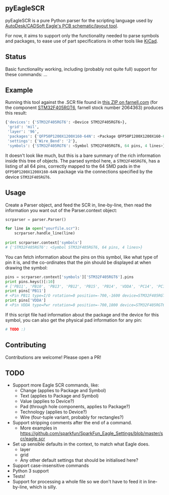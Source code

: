 pyEagleSCR
--
pyEagleSCR is a pure Python parser for the scripting language used by [AutoDesk/CADSoft Eagle's PCB schematic/layout tool](https://www.autodesk.com/products/eagle).

For now, it aims to support only the functionality needed to parse symbols and packages, to ease use of part specifications in other tools like [KiCad](http://kicad-pcb.org/).

Status
--
Basic functionality working, including (probably not quite full) support for these commands:
...


Example
--
Running this tool against the .SCR file found in [this ZIP on farnell.com](http://www.farnell.com/cad/1724597.zip) (for the component [STM32F405RGT6](http://uk.farnell.com/stmicroelectronics/stm32f405rgt6/mcu-32bit-cortex-m4-168mhz-lqfp/dp/2064363?st=stm32F405rgt6), farnell stock number 2064363) produces this result:

```python
{'devices': {'STM32F405RGT6': <Device STM32F405RGT6>},
 'grid': 'mil',
 'layer': '96',
 'packages': {'QFP50P1200X1200X160-64N': <Package QFP50P1200X1200X160-64N lines=278 smd_pads=64>},
 'settings': {'Wire_Bend': '2'},
 'symbols': {'STM32F405RGT6': <Symbol STM32F405RGT6, 64 pins, 4 lines>}}
```

It doesn't look like much, but this is a bare summary of the rich information inside this tree of objects. The parsed symbol here, a ```STM32F405RGT6```, has a listing of all 64 pins, correctly mapped to the 64 SMD pads in the ```QFP50P1200X1200X160-64N``` package via the connections specified by the device ```STM32F405RGT6```.

Usage
--
Create a Parser object, and feed the SCR in, line-by-line, then read the information you want out of the Parser.context object:
```python
scrparser = parser.Parser()

for line in open("yourfile.scr"):
    scrparser.handle_line(line)
    
print scrparser.context['symbols']
# {'STM32F405RGT6': <Symbol STM32F405RGT6, 64 pins, 4 lines>}
```

You can fetch information about the pins on this symbol, like what type of pin it is, and the co-ordinates that the pin should be displayed at when drawing the symbol:
```python
pins = scrparser.context['symbols']['STM32F405RGT6'].pins
print pins.keys()[:10]
# ['PB11', 'PB10', 'PB13', 'PB12', 'PB15', 'PB14', 'VDDA', 'PC14', 'PC15', 'VSS_2']
print pins['PB11']
# <Pin PB11 type=I/O rotation=0 position=-700,-1600 device=STM32F405RGT6.30> 
print pins['VDDA']
# <Pin VDDA type=Pwr rotation=0 position=-700,1800 device=STM32F405RGT6.13>
```

If this script file had information about the package and the device for this symbol, you can also get the physical pad information for any pin:
```python
# TODO :)
```

Contributing
--
Contributions are welcome! Please open a PR!

TODO
--

* Support more Eagle SCR commands, like:
  * Change (applies to Package and Symbol)
  * Text (applies to Package and Symbol)
  * Value (applies to Device?)
  * Pad (through hole components, applies to Package?)
  * Technology (applies to Device?)
  * Wire (four-tuple variant, probably for rectangles?)
* Support stripping comments after the end of a command.
  * More examples in https://github.com/sparkfun/SparkFun_Eagle_Settings/blob/master/scr/eagle.scr
* Set up sensible defaults in the context, to match what Eagle does.
  * layer
  * grid
  * Any other default settings that should be initialised here?
* Support case-insensitive commands
* Python 3 support
* Tests!
* Support for processing a whole file so we don't have to feed it in line-by-line, which is silly.
